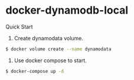 # docker-dynamodb-local

Quick Start

1. Create dynamodata volume.
```sh
$ docker volume create --name dynamodata
```

1. Use docker compose to start.
```sh
$ docker-compose up -d
```
